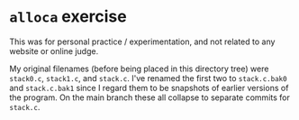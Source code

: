 # `alloca` exercise

This was for personal practice / experimentation, and not related to any website
or online judge.

My original filenames (before being placed in this directory tree) were
`stack0.c`, `stack1.c`, and `stack.c`. I've renamed the first two to
`stack.c.bak0` and `stack.c.bak1` since I regard them to be snapshots of earlier
versions of the program. On the main branch these all collapse to separate
commits for `stack.c`.
